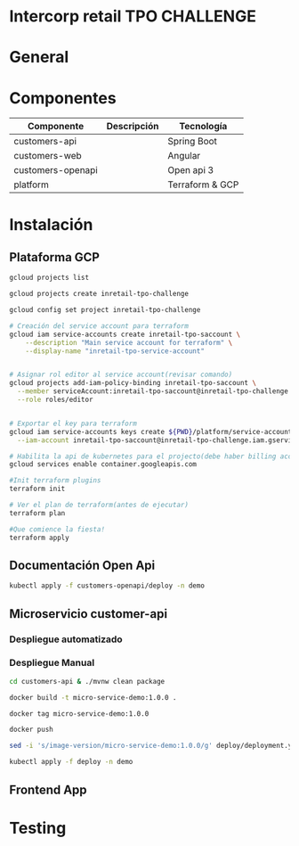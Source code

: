 # Intercorp retail TPO CHALLENGE

# General

# Componentes

Componente| Descripción|Tecnología
---|---|---
customers-api| |Spring Boot
customers-web| |Angular
customers-openapi| |Open api 3
platform| |Terraform & GCP

# Instalación

## Plataforma GCP

```sh
gcloud projects list

gcloud projects create inretail-tpo-challenge

gcloud config set project inretail-tpo-challenge

# Creación del service account para terraform
gcloud iam service-accounts create inretail-tpo-saccount \
    --description "Main service account for terraform" \
    --display-name "inretail-tpo-service-account"


# Asignar rol editor al service account(revisar comando)
gcloud projects add-iam-policy-binding inretail-tpo-saccount \
  --member serviceAccount:inretail-tpo-saccount@inretail-tpo-challenge.iam.gserviceaccount.com \
  --role roles/editor


# Exportar el key para terraform
gcloud iam service-accounts keys create ${PWD}/platform/service-account-key.json \
  --iam-account inretail-tpo-saccount@inretail-tpo-challenge.iam.gserviceaccount.com

# Habilita la api de kubernetes para el projecto(debe haber billing account asociada)
gcloud services enable container.googleapis.com

#Init terraform plugins
terraform init

# Ver el plan de terraform(antes de ejecutar)
terraform plan

#Que comience la fiesta!
terraform apply
```
## Documentación Open Api

```sh
kubectl apply -f customers-openapi/deploy -n demo
```
## Microservicio customer-api

### Despliegue automatizado
### Despliegue Manual
```sh
cd customers-api & ./mvnw clean package

docker build -t micro-service-demo:1.0.0 .

docker tag micro-service-demo:1.0.0

docker push

sed -i 's/image-version/micro-service-demo:1.0.0/g' deploy/deployment.yml

kubectl apply -f deploy -n demo
```

## Frontend App

# Testing